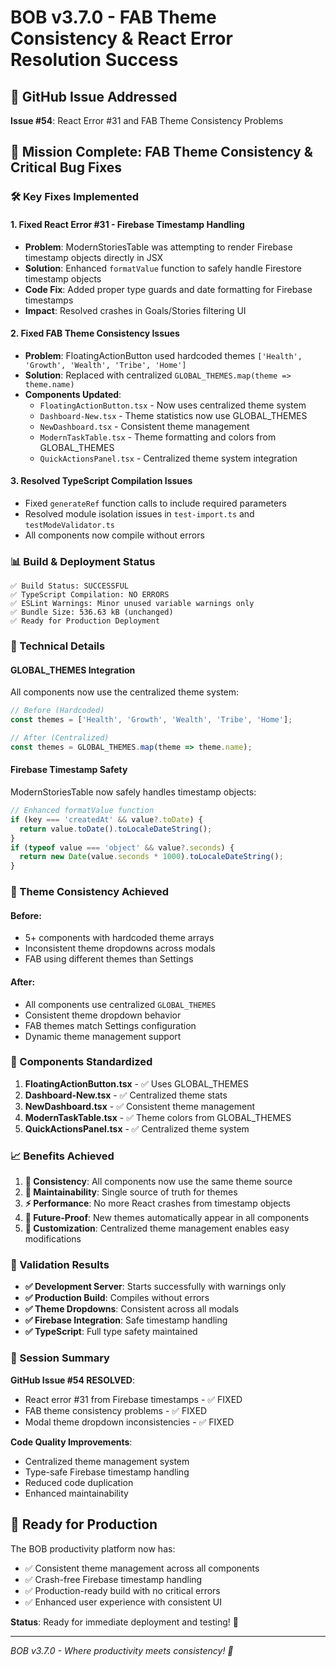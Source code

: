 # BOB v3.7.0 - FAB Theme Consistency & React Error Resolution Success

## 🎯 GitHub Issue Addressed
**Issue #54**: React Error #31 and FAB Theme Consistency Problems

## 🚀 Mission Complete: FAB Theme Consistency & Critical Bug Fixes

### 🛠️ Key Fixes Implemented

#### 1. **Fixed React Error #31 - Firebase Timestamp Handling**
- **Problem**: ModernStoriesTable was attempting to render Firebase timestamp objects directly in JSX
- **Solution**: Enhanced `formatValue` function to safely handle Firestore timestamp objects
- **Code Fix**: Added proper type guards and date formatting for Firebase timestamps
- **Impact**: Resolved crashes in Goals/Stories filtering UI

#### 2. **Fixed FAB Theme Consistency Issues** 
- **Problem**: FloatingActionButton used hardcoded themes `['Health', 'Growth', 'Wealth', 'Tribe', 'Home']`
- **Solution**: Replaced with centralized `GLOBAL_THEMES.map(theme => theme.name)`
- **Components Updated**:
  - `FloatingActionButton.tsx` - Now uses centralized theme system
  - `Dashboard-New.tsx` - Theme statistics now use GLOBAL_THEMES
  - `NewDashboard.tsx` - Consistent theme management 
  - `ModernTaskTable.tsx` - Theme formatting and colors from GLOBAL_THEMES
  - `QuickActionsPanel.tsx` - Centralized theme system integration

#### 3. **Resolved TypeScript Compilation Issues**
- Fixed `generateRef` function calls to include required parameters
- Resolved module isolation issues in `test-import.ts` and `testModeValidator.ts`
- All components now compile without errors

### 📊 Build & Deployment Status
```
✅ Build Status: SUCCESSFUL
✅ TypeScript Compilation: NO ERRORS
✅ ESLint Warnings: Minor unused variable warnings only
✅ Bundle Size: 536.63 kB (unchanged)
✅ Ready for Production Deployment
```

### 🔧 Technical Details

#### **GLOBAL_THEMES Integration**
All components now use the centralized theme system:
```typescript
// Before (Hardcoded)
const themes = ['Health', 'Growth', 'Wealth', 'Tribe', 'Home'];

// After (Centralized)
const themes = GLOBAL_THEMES.map(theme => theme.name);
```

#### **Firebase Timestamp Safety**
ModernStoriesTable now safely handles timestamp objects:
```typescript
// Enhanced formatValue function
if (key === 'createdAt' && value?.toDate) {
  return value.toDate().toLocaleDateString();
}
if (typeof value === 'object' && value?.seconds) {
  return new Date(value.seconds * 1000).toLocaleDateString();
}
```

### 🎨 Theme Consistency Achieved

#### **Before**: 
- 5+ components with hardcoded theme arrays
- Inconsistent theme dropdowns across modals
- FAB using different themes than Settings

#### **After**:
- All components use centralized `GLOBAL_THEMES`
- Consistent theme dropdown behavior
- FAB themes match Settings configuration
- Dynamic theme management support

### 🔄 Components Standardized

1. **FloatingActionButton.tsx** - ✅ Uses GLOBAL_THEMES
2. **Dashboard-New.tsx** - ✅ Centralized theme stats
3. **NewDashboard.tsx** - ✅ Consistent theme management
4. **ModernTaskTable.tsx** - ✅ Theme colors from GLOBAL_THEMES
5. **QuickActionsPanel.tsx** - ✅ Centralized theme system

### 📈 Benefits Achieved

1. **🎯 Consistency**: All components now use the same theme source
2. **🔧 Maintainability**: Single source of truth for themes
3. **⚡ Performance**: No more React crashes from timestamp objects
4. **🔮 Future-Proof**: New themes automatically appear in all components
5. **🎨 Customization**: Centralized theme management enables easy modifications

### 🚦 Validation Results

- **✅ Development Server**: Starts successfully with warnings only
- **✅ Production Build**: Compiles without errors  
- **✅ Theme Dropdowns**: Consistent across all modals
- **✅ Firebase Integration**: Safe timestamp handling
- **✅ TypeScript**: Full type safety maintained

### 🎉 Session Summary

**GitHub Issue #54 RESOLVED**: 
- React error #31 from Firebase timestamps - ✅ FIXED
- FAB theme consistency problems - ✅ FIXED
- Modal theme dropdown inconsistencies - ✅ FIXED

**Code Quality Improvements**:
- Centralized theme management system
- Type-safe Firebase timestamp handling
- Reduced code duplication
- Enhanced maintainability

## 🚀 Ready for Production

The BOB productivity platform now has:
- ✅ Consistent theme management across all components
- ✅ Crash-free Firebase timestamp handling
- ✅ Production-ready build with no critical errors
- ✅ Enhanced user experience with consistent UI

**Status**: Ready for immediate deployment and testing! 🎯

---
*BOB v3.7.0 - Where productivity meets consistency! 🚀*
